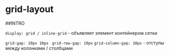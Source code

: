 # grid-layout

##INTRO

```display: grid / inline-grid``` - объявляет элемент контейнером сетки

```grid-gap: 10px 10px```
  ``` grid-row-gap: 10px```
   ```grid-column-gap: 10px``` - отступы между колонками / столбцами

